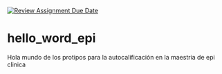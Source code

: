[![Review Assignment Due Date](https://classroom.github.com/assets/deadline-readme-button-22041afd0340ce965d47ae6ef1cefeee28c7c493a6346c4f15d667ab976d596c.svg)](https://classroom.github.com/a/B5SpUt4M)
# hello_word_epi
Hola mundo de los protipos para la autocalificación en la maestria de epi clinica
